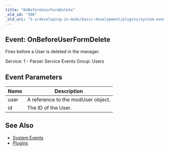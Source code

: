 ```yaml
---
title: "OnBeforeUserFormDelete"
_old_id: "396"
_old_uri: "2.x/developing-in-modx/basic-development/plugins/system-events/onbeforeuserformdelete"
---
```


## Event: OnBeforeUserFormDelete

Fires before a User is deleted in the manager.

Service: 1 - Parser Service Events 
Group: Users

## Event Parameters

| Name | Description |
|------|-------------|
| user | A reference to the modUser object. |
| id | The ID of the User. |

## See Also

- [System Events](developing-in-modx/basic-development/plugins/system-events "System Events")
- [Plugins](developing-in-modx/basic-development/plugins "Plugins")